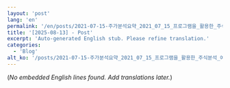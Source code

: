 ```yaml
---
layout: 'post'
lang: 'en'
permalink: '/en/posts/2021-07-15-주가분석요약_2021_07_15_프로그램을_활용한_주식분석_예상결과_11_45_04/'
title: '[2025-08-13] - Post'
excerpt: 'Auto-generated English stub. Please refine translation.'
categories:
  - 'Blog'
alt_ko: '/posts/2021-07-15-주가분석요약_2021_07_15_프로그램을_활용한_주식분석_예상결과_11_45_04/'
---
```


(*No embedded English lines found. Add translations later.*)
